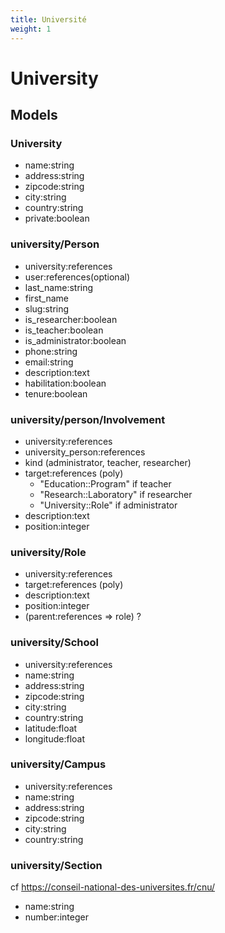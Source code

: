 ```yaml
---
title: Université
weight: 1
---
```



# University

## Models

### University

- name:string
- address:string
- zipcode:string
- city:string
- country:string
- private:boolean

### university/Person

- university:references
- user:references(optional)
- last_name:string
- first_name
- slug:string
- is_researcher:boolean
- is_teacher:boolean
- is_administrator:boolean
- phone:string
- email:string
- description:text
- habilitation:boolean
- tenure:boolean

### university/person/Involvement

- university:references
- university_person:references
- kind (administrator, teacher, researcher)
- target:references (poly)
  - "Education::Program" if teacher
  - "Research::Laboratory" if researcher
  - "University::Role" if administrator
- description:text
- position:integer

### university/Role

- university:references
- target:references (poly)
- description:text
- position:integer
- (parent:references => role) ?

### university/School

- university:references
- name:string
- address:string
- zipcode:string
- city:string
- country:string
- latitude:float
- longitude:float

### university/Campus

- university:references
- name:string
- address:string
- zipcode:string
- city:string
- country:string

### university/Section
cf https://conseil-national-des-universites.fr/cnu/

- name:string
- number:integer
